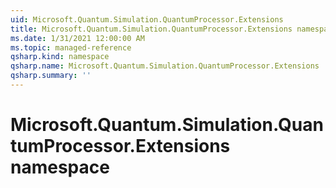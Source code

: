 ```yaml
---
uid: Microsoft.Quantum.Simulation.QuantumProcessor.Extensions
title: Microsoft.Quantum.Simulation.QuantumProcessor.Extensions namespace
ms.date: 1/31/2021 12:00:00 AM
ms.topic: managed-reference
qsharp.kind: namespace
qsharp.name: Microsoft.Quantum.Simulation.QuantumProcessor.Extensions
qsharp.summary: ''
---
```


# Microsoft.Quantum.Simulation.QuantumProcessor.Extensions namespace



